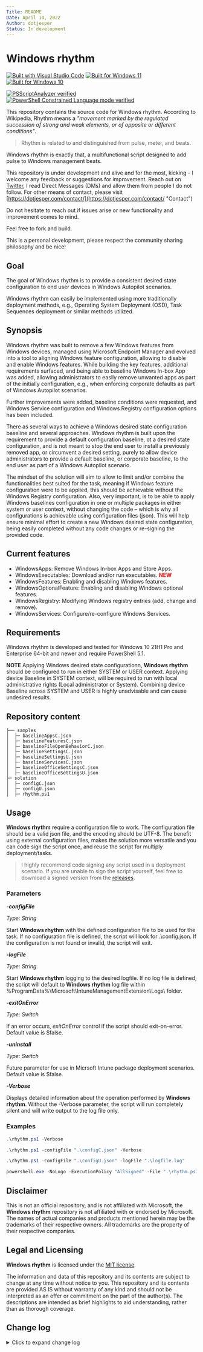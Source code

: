 ```yaml
---
Title: README
Date: April 14, 2022
Author: dotjesper
Status: In development
---
```


# Windows rhythm

[![Built with Visual Studio Code](https://img.shields.io/badge/Built%20with-Visual%20Studio%20Code-blue?style=flat)](https://code.visualstudio.com/ "Built with Visual Studio Code")
[![Built for Windows 11](https://img.shields.io/badge/Buidt%20for-Windows%2011-blue?style=flat)](https://windows.com/ "Built for Windows 11")
[![Built for Windows 10](https://img.shields.io/badge/Built%20for-Windows%2010-blue?style=flat)](https://windows.com/ "Built for Windows 10")

[![PSScriptAnalyzer verified](https://img.shields.io/badge/PowerShell%20Script%20Analyzer%20verified-Yes-green?style=flat)](https://www.powershellgallery.com/packages/PSScriptAnalyzer/ "PowerShell Script Analyzer")
[![PowerShell Constrained Language mode verified](https://img.shields.io/badge/PowerShell%20Constrained%20Language%20mode%20verified-Yes-green?style=flat)](https://docs.microsoft.com/en-us/powershell/module/microsoft.powershell.core/about/about_language_modes/ "PowerShell Language mode")

This repository contains the source code for Windows rhythm.
According to Wikipedia, Rhythm means a *"movement marked by the regulated succession of strong and weak elements, or of opposite or different conditions"*.

> Rhythm is related to and distinguished from pulse, meter, and beats.

Windows rhythm is exactly that, a multifunctional script designed to add pulse to Windows management beats.

This repository is under development and alive and for the most, kicking - I welcome any feedback or suggestions for improvement. Reach out on [Twitter](https://twitter.com/dotjesper "dotjesper"), I read Direct Messages (DMs) and allow them from people I do not follow. For other means of contact, please visit [https://dotjesper.com/contact/](https://dotjesper.com/contact/ "Contact")

Do not hesitate to reach out if issues arise or new functionality and improvement comes to mind.

Feel free to fork and build.

This is a personal development, please respect the community sharing philosophy and be nice!

## Goal

The goal of Windows rhythm is to provide a consistent desired state configuration to end user devices in Windows Autopilot scenarios.

Windows rhythm can easily be implemented using more traditionally deployment methods, e.g., Operating System Deployment (OSD), Task Sequences deployment or similar methods utilized.

## Synopsis

Windows rhythm was built to remove a few Windows features from Windows devices, managed using Microsoft Endpoint Manager and evolved into a tool to aligning Windows feature configuration, allowing to disable and enable Windows features. While building the key features, additional requirements surfaced, and being able to baseline Windows In-box App was added, allowing administrators to easily remove unwanted apps as part of the initially configuration, e.g., when enforcing corporate defaults as part of Windows Autopilot scenarios.

Further improvements were added, baseline conditions were requested, and Windows Service configuration and Windows Registry configuration options has been included.

There as several ways to achieve a Windows desired state configuration baseline and several approaches. Windows rhythm is built upon the requirement to provide a default configuration baseline, ot a desired state configuration, and is not meant to stop the end user to install a previously removed app, or circumvent a desired setting, purely to allow device administrators to provide a default baseline, or corporate baseline, to the end user as part of a Windows Autopilot scenario.

The mindset of the solution will aim to allow to limit and/or combine the functionalities best suited for the task, meaning if Windows feature configuration were to be applied, this should be achievable without the Windows Registry configuration. Also, very important, is to be able to apply Windows baselines configuration in one or multiple packages in either system or user context, without changing the code – which is why all configurations is achievable using configuration files (json). This will help ensure minimal effort to create a new Windows desired state configuration, being easily completed without any code changes or re-signing the provided code.

## Current features

- WindowsApps: Remove Windows In-box Apps and Store Apps.
- WindowsExecutables: Download and/or run executables. <span style="color: red;">**NEW**</span>
- WindowsFeatures: Enabling and disabling Windows features.
- WindowsOptionalFeature: Enabling and disabling Windows optional features.
- WindowsRegistry: Modifying Windows registry entries (add, change and remove).
- WindowsServices: Configure/re-configure Windows Services.

## Requirements

Windows rhythm is developed and tested for Windows 10 21H1 Pro and Enterprise 64-bit and newer and require PowerShell 5.1.

**NOTE** Applying Windows desired state configurationn, **Windows rhythm** should be configured to run in either SYSTEM or USER context. Applying device Baseline in SYSTEM context, will be required to run with local administrative rights (Local administrator or System). Combining device Baseline across SYSTEM and USER is highly unadvisable and can cause undesired results.

## Repository content

```
├── samples
│  ├─ baselineAppsC.json
│  ├─ baselineFeaturesC.json
│  ├─ baselineFileOpenBehaviorC.json
│  ├─ baselineSettingsC.json
│  ├─ baselineSettingsU.json
│  ├─ baselineServicesC.json
│  ├─ baselineOfficeSettingsC.json
│  ├─ baselineOfficeSettingsU.json
├─ solution
│  ├─ configC.json
│  ├─ configU.json
│  ├─ rhythm.ps1
```

## Usage

**Windows rhythm** require a configuration file to work. The configuration file should be a valid json file, and the encoding should be UTF-8. The benefit using external configuration files, makes the solution more versatile and you can code sign the script once, and reuse the script for multiply deployment/tasks.

> I highly recommend code signing any script used in a deployment scenario. If you are unable to sign the script yourself, feel free to download a signed version from the [releases](https://github.com/dotjesper/windows-rhythm/releases/).

### Parameters

***-configFile***

*Type: String*

Start **Windows rhythm** with the defined configuration file to be used for the task. If no configuration file is defined, the script will look for .\config.json. If the configuration is not found or invalid, the script will exit.

***-logFile***

*Type: String*

Start **Windows rhythm** logging to the desired logfile. If no log file is defined, the script will default to **Windows rhythm** log file within %ProgramData%\Microsoft\IntuneManagementExtension\Logs\ folder.

***-exitOnError***

*Type: Switch*

If an error occurs, *exitOnError* control if the script should exit-on-error. Default value is $false.

***-uninstall***

*Type: Switch*

Future parameter for use in Micrsoft Intune package deployment scenarios. Default value is $false.

***-Verbose***

Displays detailed information about the operation performed by **Windows rhythm**. Without the -Verbose parameter, the script will run completely silent and will write output to the log file only.

### Examples
```powershell
.\rhythm.ps1 -Verbose

.\rhythm.ps1 -configFile ".\configC.json" -Verbose

.\rhythm.ps1 -configFile ".\configU.json" -logFile ".\logfile.log"

powershell.exe -NoLogo -ExecutionPolicy "AllSigned" -File ".\rhythm.ps1" -configFile ".\configC.json"
```

## Disclaimer

This is not an official repository, and is not affiliated with Microsoft, the **Windows rhythm** repository is not affiliated with or endorsed by Microsoft. The names of actual companies and products mentioned herein may be the trademarks of their respective owners. All trademarks are the property of their respective companies.

## Legal and Licensing

**Windows rhythm** is licensed under the [MIT license](./license 'MIT license').

The information and data of this repository and its contents are subject to change at any time without notice to you. This repository and its contents are provided AS IS without warranty of any kind and should not be interpreted as an offer or commitment on the part of the author(s). The descriptions are intended as brief highlights to aid understanding, rather than as thorough coverage.

## Change log

<details>
<summary>Click to expand change log</summary>

---

*Version 0.9.8.5 | April 16. 2022*

*Version 0.9.8.2 | April 8. 2022*

*Version 0.9.8.0 | March 14. 2022*

*Version 0.9.7.0 | March 9. 2022*

*Version 0.9.6.5 | March 6. 2022*

*Version 0.9.6.2 | February 18. 2022*

*Version 0.9.5.8 | February 18. 2022*

*Version 0.9.5.0 | February 17, 2022*

*Version 0.9.5.0 | January 23. 2022*

*Version 0.9.4.5 | January 7. 2022*

*Version 0.9.4.1 | October 9, 2021*

*Version 0.9.3.2 | October 8, 2021*

*Version 0.9.2.5 | October 5, 2021*

*Version 0.9.1.0 | September 12, 2021*

*Version 0.8.2.0 | September 10. 2022*

*Version 0.6.2.8 | September 6. 2022*

---

</details>
